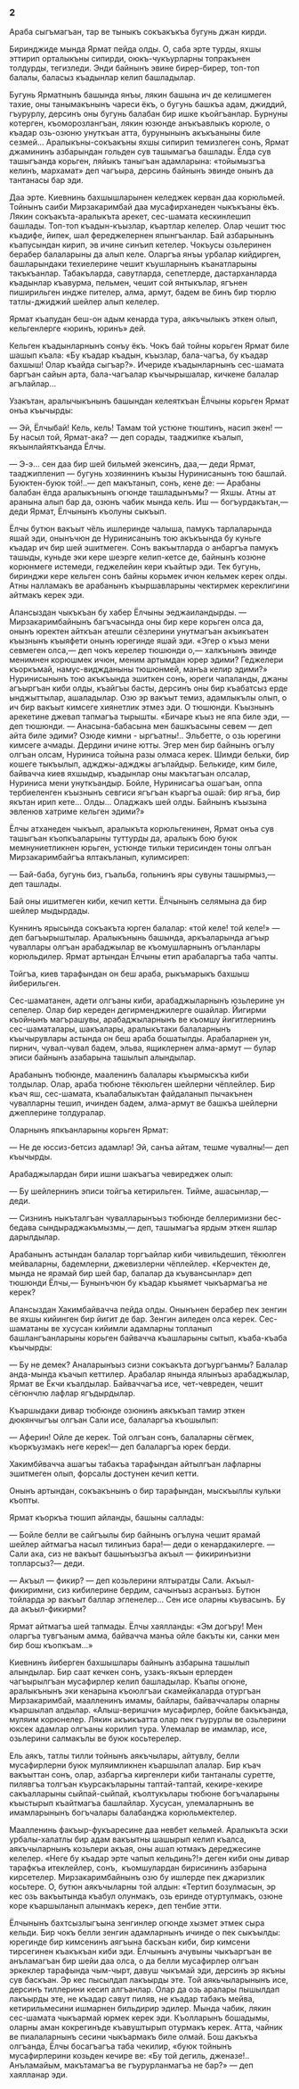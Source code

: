 ### 2

Араба сыгъмагъан, тар ве тыныкъ сокъакъкъа бугунь джан кирди.

Биринджиде мында Ярмат пейда олды.
О, саба эрте турды, яхшы эттирип орталыкъны сипирди, оюкъ-чукъурларны топракънен толдурды, тегизледи.
Энди байнынъ эвине бирер-бирер, топ-топ балалы, баласыз къадынлар келип башладылар.

Бугунь Ярматнынъ башында янъы, лякин башына ич де келишмеген тахие, оны танымакънынъ чареси ёкъ, о бугунь башкъа адам, джиддий, гъурурлу, дерсинъ оны бугунь балабан бир ишке къойгъанлар.
Бурнуны котерген, къоморозлангъан, лякин юзюнде анъкъавлыкъ корюле, о къадар озь-озюню унуткъан атта, бурунынынъ акъкъаныны биле сезмей...
Аралыкъны-сокъакъны яхшы сипирип темизлеген сонъ, Ярмат джамининъ азбарындан гольден сув ташымагъа башлады.
Ёлда сув ташыгъанда корьген, ляйыкъ таныгъан адамларына: «тойымызгъа келинъ, мархамат» деп чагъыра, дерсинь байнынъ эвинде онынъ да тантанасы бар эди.

Даа эрте.
Киевнинь бахшышларынен келеджек керван даа корюльмей.
Тойнынъ саиби Мирзакаримбай даа мусафирханеден чыкъкъаны ёкъ.
Лякин сокъакъта-аралыкъта арекет, сес-шамата кескинлешип башлады.
Топ-топ къадын-къызлар, къартлар келелер.
Олар чешит тюс къадифе, йипек, шал фереджелернен япынгъанлар.
Бай азбарынынъ къапусындан кирип, эв ичине синъип кетелер.
Чокъусы озьлеринен берабер балаларыны да алып келе.
Оларгъа янъы урбалар кийдирген, башларындаки техиелерине чешит къушларнынъ къанатларыны такъкъанлар.
Табакъларда, савутларда, сепетлерде, дастарханларда къадынлар къавурма, пельмен, чешит сой янтыкълар, ягънен пиширильген индже пителер, алма, армут, бадем ве бинъ бир тюрлю татлы-джиджий шейлер алып келелер.

Ярмат къапудан беш-он адым кенарда тура, аякъчылыкъ эткен олып, кельгенлерге «юринъ, юринъ» дей.

Кельген къадынларнынъ сонъу ёкъ.
Чокъ бай тойны корьген Ярмат биле шашып къала:
«Бу къадар къадын, къызлар, бала-чагъа, бу къадар бахшыш!
Олар къайда сыгъар?».
Ичериде къадынларнынъ сес-шамата баргъан сайын арта, бала-чагъалар къычырышалар, кичкене балалар агълайлар...

Узакътан, аралычыкънынъ башындан келеяткъан Ёлчыны корьген Ярмат онъа къычырды:

— Эй, Ёлчыбай!
Кель, кель!
Тамам той устюне тюштинъ, насип экен! 
— Бу насыл той, Ярмат-ака? — деп сорады, тааджипке къалып, якъынлайяткъанда Ёлчы.

— Э-э... сен даа бир шей бильмей экенсинъ, даа,— деди Ярмат, тааджипленип — бугунь хозяиннинъ къызы Нуринисанынъ тою башлай.
Буюктен-буюк той!..— деп макътанып, сонъ, кене де: — Арабаны балабан ёлда аралыкънынъ огюнде ташладынъмы?
— Яхшы.
Атны ат аранына алып бар да, озюнъ чабик мында кель.
Иш — богъурдакътан,— деди Ярмат, Ёлчынынъ къолуны сыкъып.

Ёлчы бутюн вакъыт чёль ишлеринде чалыша, памукъ тарлаларында яшай эди, онынъчюн де Нуринисанынъ тою акъкъында бу куньге къадар ич бир шей эшитмеген.
Сонъ вакъытларда о анбаргъа памукъ ташыды, куньде эки кере шеэрге келип-кетсе де, байнынъ козюне корюнмеге истемеди, геджелейин кери къайтыр эди.
Тек бугунь, биринджи кере кельген сонъ байны корьмек ичюн кельмек керек олды.
Атны налламакъ ве арабанынъ къыршавларыны чектирмек кереклигини айтмакъ керек эди.

Апансыздан чыкъкъан бу хабер Ёлчыны эеджаиландырды.
— Мирзакаримбайнынъ багъчасында оны бир кере корьген олса да, онынъ юректен айткъан атешли сёзлерини унутмагъан акъикъатен къызнынъ къыяфети онынъ юрегинде яшай эди.
«Эгер о къыз мени севмеген олса,— деп чокъ керелер тюшюнди о,— халкънынъ эвинде менимнен корюшмек ичюн, меним артымдан юрер эдими?
Геджелери къоркъмай, намус-виджданыны тюшюнмей, манъа келир эдими?» Нуринисынынъ тою акъкъында эшиткен сонъ, юреги чапаланды, джаны агъыргъан киби олды, къайгъы басты, дерсинъ оны бир къабатсыз ерде ынджыттылар, ашаладылар.
Озю эр вакъыт темиз, адамлыкълы олып, о ич бир вакъыт кимсеге хиянетлик этмез эди.
О тюшюнди.
Къызнынъ арекетине джевап тапмагъа тырышты.
«Бичаре къыз не япа биле эди, — деп тюшюнди.
— Анасына-бабасына мен башкъасыны севем — деп айта биле эдими?
Озюде кимни - ыргъатны!..
Эльбетте, о озь юрегини кимсеге ачмады.
Дердини ичине ютты.
Эгер мен бир байнынъ огълу олгъан олсам, Нуриниса тойына разы олмаса керек.
Шимди бельки, бир кошеге тыкъылып, аджджы-аджджы агълайдыр.
Белькиде, ким биле, байвачча киев яхшыдыр, къадынлар оны макътагъан олсалар, Нуриниса мени унуткъандыр.
Бойле, Нуринисагъа ошагъан, оппа тербиеленген къызнынъ севгиси ягъгъан къаргъа ошай: бир ягъа, бир якътан ирип кете...
Олды...
Оладжакъ шей олды.
Байнынъ къызына эвленюв хатриме кельген эдими?»

Ёлчы атханеден чыкъып, аралыкъта корюльгенинен, Ярмат онъа сув ташыгъан къопкъаларыны туттурды да, аралыкъ бою буюк мемнуниетликнен юрьген, устюнде тильки терисинден тоны олгъан Мирзакаримбайгъа ялтакъланып, кулимсиреп:

— Бай-баба, бугунь биз, гъальба, гольнинъ яры сувуны ташырмыз,— деп ташлады.

Бай оны ишитмеген киби, кечип кетти.
Ёлчынынъ селямына да бир шейлер мыдырдады.

Куннинъ ярысында сокъакъта юрген балалар:
«той келе! той келе!» — деп багъырыштылар.
Аралыкънынь башында, аркъаларында агъыр чуваллары олгъан арабаджылар ве къомушларнынъ огъланлары корюльдилер.
Ярмат артындан Ёлчыны етип арабаларгъа таба чапты.

Тойгъа, киев тарафындан он беш араба, рыкъмарыкъ бахшыш йиберильген.

Сес-шаматанен, адети олгъаны киби, арабаджыларнынъ юзьлерине ун сепелер.
Олар бир кереден дегирменджилерге ошайлар.
Йигирми къойнынъ магърашувы, арабаджыларнынъ ве къомшу йигитлернинъ сес-шаматалары, шакъалары, аралыкътаки балаларнынъ къычырувлары астында он беш араба бошатылды.
Арабаларнен ун, пирнич, чувал-чувал бадем, эльва, ящиклернен алма-армут — булар эписи байнынъ азабарына ташылып алындылар.

Арабанынъ тюбюнде, мааленинъ балалары къырмыскъа киби толдылар.
Олар, араба тюбюне тёкюльген шейлерни чёплейлер.
Бир къач яш, сес-шамата, къалабалыкътан файдаланып пычакънен чувалларны тешип, ичинден бадем, алма-армут ве башкъа шейлерни джеплерине толдуралар.

Оларнынъ япкъанларыны корьген Ярмат:

— Не де юссиз-бетсиз адамлар!
Эй, санъа айтам, тешме чувалны!— деп къычырды.

Арабаджылардан бири ишни шакъагъа чевиреджек олып:

— Бу шейлернинъ эписи тойгъа кетирильген.
Тийме, ашасынлар,— деди.

— Сизнинъ ныкъталгъан чувалларынъыз тюбюнде беллеримизни бес-бедава сындыраджакъмызмы,— деп, ташымагъа ярдым эткен яшлар дарылдылар.

Арабанынъ астындан балалар торгъайлар киби чивильдешип, тёкюлген мейваларны, бадемлерни, джевизлерни чёплейлер.
«Керчектен де, мында не ярамай бир шей бар, балалар да къувансынлар» деп тюшюнди Ёлчы,— Бунынъчюн бу къадар къыямет чыкъармагъа не керек?

Апансыздан Хакимбайвачча пейда олды.
Онынънен берабер пек зенгин ве яхшы кийинген бир йигит де бар.
Зенгин аиледен олса керек.
Сес-шаматаны ве хусусан кийимли адамларны топланып башлангъанларыны корьген байвачча къашларыны сытып, къаба-къаба къычырды:

— Бу не демек?
Аналарынъыз сизни сокъакъта догъургъанмы?
Балалар анда-мында къачып кеттилер.
Арабалар янында ялынъыз арабаджылар, Ярмат ве Ёкчи къалдылар.
Байваччагъа исе, чет-чевреден, чешит сёгюнчлю лафлар ягъдырдылар.

Къаршыдаки дивар тюбюнде озюнинъ аякъкъап тамир эткен дюкянчыгъы олгъан Сали исе, балаларгъа къошылып:

— Аферин!
Ойле де керек.
Той олгъан сонъ, балаларны сёгмек, къоркъузмакъ неге керек!— деп балаларгъа юрек берди.

Хакимбйвачча ашагъы табакъа тарафындан айтылгъан лафларны эшитмеген олып, форсалы достунен кечип кетти.

Онынъ артындан, сокъакънынъ о бир тарафындан, мыскъыллы кульки къопты.

Ярмат къоркъа тюшип айланды, башыны саллады:

— Бойле белли ве сайгъылы бир байнынъ огълуна чешит ярамай шейлер айтмагъа насыл тилинъиз бара!— деди о кенардакилерге. — Сали ака, сиз не вакъыт башынъызгъа акъыл — фикиринъизни топларсыз?— деди.

— Акъыл — фикир? — деп козьлерини ялтыратды Сали.
Акъыл-фикиримни, сиз кибилерине бердим, сачынъыз асранъыз.
Бутюн тойларда эр вакъыт баллар эгленелер...
Сен исе оларны къувасынъ.
Бу да акъыл-фикирми?

Ярмат айтмагъа шей тапмады.
Ёлчы хаялланды:
«Эм догъру!
Мен оларгъа тувгъаным амма, байвачча манъа ойле бакъты ки, санки мен бир бош къопкъам...»

Киевнинъ йиберген бахшышлары байнынъ азбарына ташылып алындылар.
Бир саат кечкен сонъ, узакъ-якъын ерлерден чагъырылгъан мусафирлер келип башладылар.
Къапы огюне, аралыкънынъ эки кенарына къоюлгъаи скамейкаларда отургъан Мирзакаримбай, маалленинъ имамы, байлары, байваччалары оларны къаршылап алдылар.
«Алыш-веришчи» мусафирлер, бойле бакъкъанда, муляим корюнелер.
Лякин акъикъатта олар пек гъурурлы ве озьлерини юксек адамлар олгъаны корилип тура.
Улемалар ве имамлар, исе, озьлерини салмакълы ве буюк косьтерелер.

Ель аякъ, татлы тилли тойнынъ аякъчылары, айтувлу, белли мусафирлерни буюк муляимликнен къаршылап алалар.
Бир къач вакъыттан сонъ, олар, азбаргъа киргенлери киби тантаналы суретте, пилявгъа толгъан къурсакъларыны таптай-таптай, кекире-кекире сакъалларыны сыйпай-сыйпай, къолтукълары тюбюне богъчаларыны къыстырып къайтмагъа башлайлар.
Хусусан, улемаларнынъ ве имамларынынъ богъчалары балабанджа корюльмектелер.

Маалленинь факъыр-фукъаресине даа невбет кельмей.
Аралыкъта эски урбалы-халатлы бир адам вакъытны шашырып келип къалса, аякъчыларнынъ козьлери акъая, оны ашап ютмакъ дереджесине келелер.
«Неге бу къадар эрте чапып кельдинь?!» деген киби оны дивар тарафкъа итеклейлер, сонъ,  къомшулардан бирисининъ азбарына кирсетелер.
Мирзакаримбайнынъ озю бу ишлерде пек джаризлик косьтере.
О, бутюн аякъчыларны той алдын:
«Тертип бозулмасын, эр кес озь вакъытында къабул олунмакъ, озь еринде отуртулмакъ, озюне коре къаршыланып алынмакъ керек», деп тенбие этти.

Ёлчынынъ бахтсызлыгъына зенгинлер огюнде хызмет этмек сыра кельди.
Бир чокъ белли зенгин адамларнынъ ичинде о пек сыкъылды: юрегинде бир кимсенинъ аягъына баскъан киби, бир кимсени тирсегинен къакъкъан киби эди.
Ёлчынынъ ачувыны чыкъаргъан ве анъламагъан бир шейи даа олса, о да белли мусафирлер олгъан эркеклер тарафында чым-чырт, давуш чыкъмай эди, дерсинъ эр якъны сув баскъан.
Эр кес пысылдап лакъырды эте.
Той аякьчыларынынъ исе, дерсинъ тиллерини кесип алгъанлар.
Олар да озь аралары пышылдап лакъырды эте, не къадар савут пиляв, не къадар табакъ мейва, кетирильмесини ишмарнен бильдирир эдилер.
Мында чабик, лякин сес-шамата чыкъармай юрмек керек эди.
Къолларынъ бошадымы, оларны аман кокрегинъде къавуштырып отурмакъ керек.
Атта, чайник ве пиалаларнынъ сесини чыкъармакъ биле олмай.
Бош дакъкъа олгъанда, Ёлчы босагъагъа таба чекилир, «буюк тойнынъ мусафирлерини козьден кечире ве:
«Бу той дегиль, дженазе!..
Анъламайым, макътамагъа ве гъурурланмагъа не бар?» — деп хаялланар эди.

